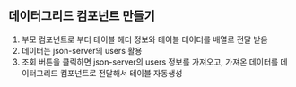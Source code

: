 ## 데이터그리드 컴포넌트 만들기

1. 부모 컴포넌트로 부터 테이블 헤더 정보와 테이블 데이터를 배열로 전달 받음
2. 데이터는 json-server의 users 활용
3. 조회 버튼을 클릭하면 json-server의 users 정보를 가져오고, 가져온 데이터를 데이터그리드 컴포넌트로 전달해서 테이블 자동생성

